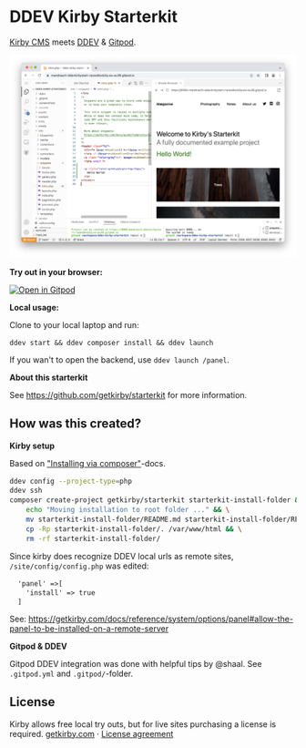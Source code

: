 
# DDEV Kirby Starterkit

[Kirby CMS](https://getkirby.com/) meets [DDEV](https://ddev.readthedocs.io/en/stable/) & [Gitpod](https://gitpod.io/).

![Screenshot kirby starterkit in Gitpod interface](.screenshots/kirby_gitpod_ddev.jpg)

**Try out in your browser:**

[![Open in Gitpod](https://gitpod.io/button/open-in-gitpod.svg)](https://gitpod.io/#https://github.com/mandrasch/ddev-kirby-starterkit/)

**Local usage:**

Clone to your local laptop and run:

```
ddev start && ddev composer install && ddev launch
```

If you wan't to open the backend, use `ddev launch /panel`.

**About this starterkit**

See https://github.com/getkirby/starterkit for more information.

## How was this created?

**Kirby setup**

Based on ["Installing via composer"](https://getkirby.com/docs/cookbook/setup/composer#installing-composer)-docs.

```bash
ddev config --project-type=php
ddev ssh
composer create-project getkirby/starterkit starterkit-install-folder && \
    echo "Moving installation to root folder ..." && \
    mv starterkit-install-folder/README.md starterkit-install-folder/README_kirby.md && \
    cp -Rp starterkit-install-folder/. /var/www/html && \
    rm -rf starterkit-install-folder/
```

Since kirby does recognize DDEV local urls as remote sites, `/site/config/config.php` was edited:

```
  'panel' =>[
    'install' => true
  ]
```

See: https://getkirby.com/docs/reference/system/options/panel#allow-the-panel-to-be-installed-on-a-remote-server

**Gitpod & DDEV**

Gitpod DDEV integration was done with helpful tips by @shaal. See `.gitpod.yml` and `.gitpod/`-folder.

## License

Kirby allows free local try outs, but for live sites purchasing a license is required.
[getkirby.com](https://getkirby.com) · [License agreement](https://getkirby.com/license)

